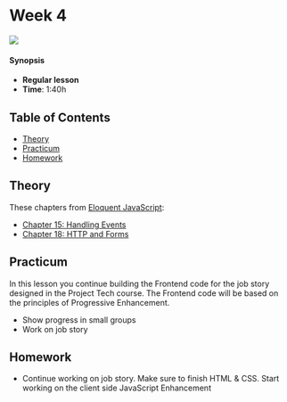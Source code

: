 <!--lint disable no-html-->

# Week 4

![][cover]

#### Synopsis

* **Regular lesson**
* **Time**: 1:40h

## Table of Contents

* [Theory](#theory)
* [Practicum](#practicum)
* [Homework](#homework)

## Theory

These chapters from [Eloquent JavaScript](https://eloquentjavascript.net/):

* [Chapter 15: Handling Events](https://eloquentjavascript.net/15_event.html)
* [Chapter 18: HTTP and Forms](https://eloquentjavascript.net/18_http.html)

## Practicum

In this lesson you continue building the Frontend code for the job story designed in the Project Tech course. The Frontend code will be based on the principles of Progressive Enhancement.

* Show progress in small groups
* Work on job story

## Homework

* Continue working on job story. Make sure to finish HTML & CSS. Start working on the client side JavaScript Enhancement

[cover]: https://eloquentjavascript.net/img/chapter_picture_15.jpg
